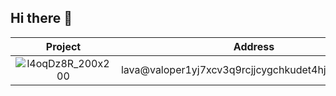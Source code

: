 ## Hi there 👋

|Project|Address|Project|Address|
|:-----:|:-----:|:-----:|:-----:|
|![l4oqDz8R_200x200](https://github.com/user-attachments/assets/dca8fd5f-2a37-4f76-995d-cf377e50c6f0)|lava@valoper1yj7xcv3q9rcjjcygchkudet4hjjx0cfj8q8s2r|![Sei](https://github.com/user-attachments/assets/84b187bf-0cb9-47ad-87da-d054803bf5a2)|seivaloper179y99zu5728dnrqt9lclwurvfe6ce2lg82062g|



